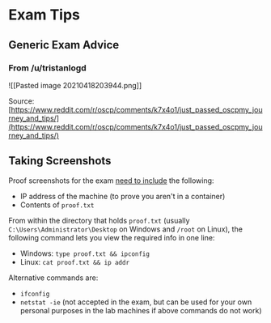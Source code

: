 # Exam Tips

## Generic Exam Advice

### From /u/tristanlogd

![[Pasted image 20210418203944.png]]

Source: [https://www.reddit.com/r/oscp/comments/k7x4o1/just_passed_oscpmy_journey_and_tips/](https://www.reddit.com/r/oscp/comments/k7x4o1/just_passed_oscpmy_journey_and_tips/)

## Taking Screenshots

Proof screenshots for the exam [need to include](https://help.offensive-security.com/hc/en-us/articles/360040165632-OSCP-Exam-Guide#screenshot-requirements) the following:
- IP address of the machine (to prove you aren't in a container)
- Contents of `proof.txt`

From within the directory that holds `proof.txt` (usually `C:\Users\Administrator\Desktop` on Windows and `/root` on Linux), the following command lets you view the required info in one line:
- Windows: `type proof.txt && ipconfig`
- Linux: `cat proof.txt && ip addr`

Alternative commands are:
- `ifconfig`
- `netstat -ie` (not accepted in the exam, but can be used for your own personal purposes in the lab machines if above commands do not work)